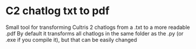 # C2 chatlog txt to pdf
Small tool for transforming Cultris 2 chatlogs from a .txt to a more readable .pdf
By default it transforms all chatlogs in the same folder as the .py (or .exe if you compile it), but that can be easily changed